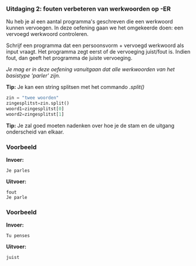 ### Uitdaging 2: fouten verbeteren van werkwoorden op -ER 
Nu heb je al een aantal programma's geschreven die een werkwoord kunnen vervoegen. In deze oefening gaan we het omgekeerde doen: een vervoegd werkwoord controleren.

Schrijf een programma dat een persoonsvorm + vervoegd werkwoord als input vraagt. Het programma zegt eerst of de vervoeging juist/fout is. Indien fout, dan geeft het programma de juiste vervoeging.

*Je mag er in deze oefening vanuitgaan dat alle werkwoorden van het basistype 'parler' zijn.*

**Tip:** Je kan een string splitsen met het commando *.split()*

```python
zin = "twee woorden"
zingesplitst=zin.split()
woord1=zingesplitst[0]
woord2=zingesplitst[1]
```

**Tip:** Je zal goed moeten nadenken over hoe je de stam en de uitgang onderscheid van elkaar.

### Voorbeeld
**Invoer:**

    Je parles
    
**Uitvoer:**

    fout
    Je parle

### Voorbeeld
**Invoer:**

    Tu penses
    
**Uitvoer:**

    juist
